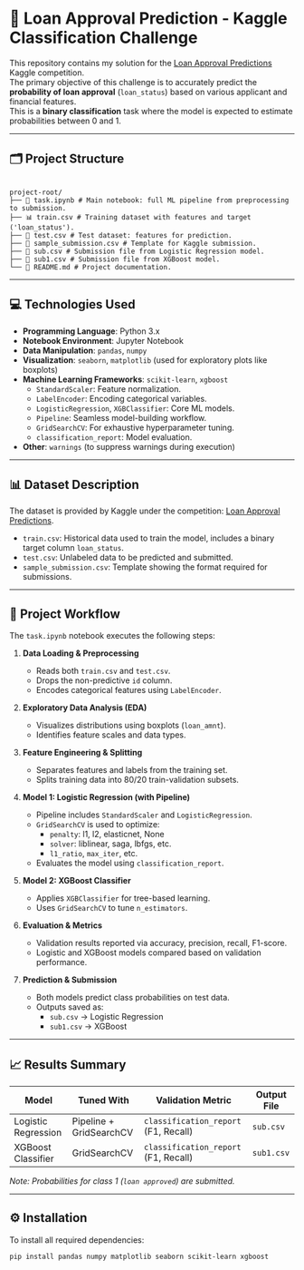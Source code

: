 # 🏦 Loan Approval Prediction - Kaggle Classification Challenge

This repository contains my solution for the [Loan Approval Predictions](https://www.kaggle.com/competitions/loan-approval-predictions) Kaggle competition.  
The primary objective of this challenge is to accurately predict the **probability of loan approval** (`loan_status`) based on various applicant and financial features.  
This is a **binary classification** task where the model is expected to estimate probabilities between 0 and 1.


---

## 🗂️ Project Structure

```

project-root/
├── 📄 task.ipynb # Main notebook: full ML pipeline from preprocessing to submission.
├── 📊 train.csv # Training dataset with features and target ('loan_status').
├── 🧪 test.csv # Test dataset: features for prediction.
├── 📝 sample_submission.csv # Template for Kaggle submission.
├── 🚀 sub.csv # Submission file from Logistic Regression model.
├── 🚀 sub1.csv # Submission file from XGBoost model.
└── 📜 README.md # Project documentation.

```
---

## 💻 Technologies Used

* **Programming Language**: Python 3.x
* **Notebook Environment**: Jupyter Notebook
* **Data Manipulation**: `pandas`, `numpy`
* **Visualization**: `seaborn`, `matplotlib` (used for exploratory plots like boxplots)
* **Machine Learning Frameworks**: `scikit-learn`, `xgboost`
    * `StandardScaler`: Feature normalization.
    * `LabelEncoder`: Encoding categorical variables.
    * `LogisticRegression`, `XGBClassifier`: Core ML models.
    * `Pipeline`: Seamless model-building workflow.
    * `GridSearchCV`: For exhaustive hyperparameter tuning.
    * `classification_report`: Model evaluation.
* **Other**: `warnings` (to suppress warnings during execution)

---

## 📊 Dataset Description

The dataset is provided by Kaggle under the competition: [Loan Approval Predictions](https://www.kaggle.com/competitions/loan-approval-predictions).

- `train.csv`: Historical data used to train the model, includes a binary target column `loan_status`.
- `test.csv`: Unlabeled data to be predicted and submitted.
- `sample_submission.csv`: Template showing the format required for submissions.

---

## 🔁 Project Workflow

The `task.ipynb` notebook executes the following steps:

1. **Data Loading & Preprocessing**
    - Reads both `train.csv` and `test.csv`.
    - Drops the non-predictive `id` column.
    - Encodes categorical features using `LabelEncoder`.

2. **Exploratory Data Analysis (EDA)**
    - Visualizes distributions using boxplots (`loan_amnt`).
    - Identifies feature scales and data types.

3. **Feature Engineering & Splitting**
    - Separates features and labels from the training set.
    - Splits training data into 80/20 train-validation subsets.

4. **Model 1: Logistic Regression (with Pipeline)**
    - Pipeline includes `StandardScaler` and `LogisticRegression`.
    - `GridSearchCV` is used to optimize:
        - `penalty`: l1, l2, elasticnet, None
        - `solver`: liblinear, saga, lbfgs, etc.
        - `l1_ratio`, `max_iter`, etc.
    - Evaluates the model using `classification_report`.

5. **Model 2: XGBoost Classifier**
    - Applies `XGBClassifier` for tree-based learning.
    - Uses `GridSearchCV` to tune `n_estimators`.

6. **Evaluation & Metrics**
    - Validation results reported via accuracy, precision, recall, F1-score.
    - Logistic and XGBoost models compared based on validation performance.

7. **Prediction & Submission**
    - Both models predict class probabilities on test data.
    - Outputs saved as:
        - `sub.csv` → Logistic Regression
        - `sub1.csv` → XGBoost

---

## 📈 Results Summary

| Model               | Tuned With       | Validation Metric | Output File |
|--------------------|------------------|-------------------|-------------|
| Logistic Regression | Pipeline + GridSearchCV | `classification_report` (F1, Recall) | `sub.csv` |
| XGBoost Classifier  | GridSearchCV     | `classification_report` (F1, Recall) | `sub1.csv` |

*Note: Probabilities for class 1 (`loan approved`) are submitted.*

---

## ⚙️ Installation

To install all required dependencies:

```bash
pip install pandas numpy matplotlib seaborn scikit-learn xgboost
